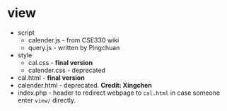 # view

- script
  - calender.js - from CSE330 wiki
  - query.js - written by Pingchuan
- style
  - cal.css - **final version**
  - calender.css - deprecated
- cal.html - **final version**
- calender.html - deprecated. **Credit: Xingchen**
- index.php -  header to redirect webpage to `cal.html` in case someone enter `view/` directly.



